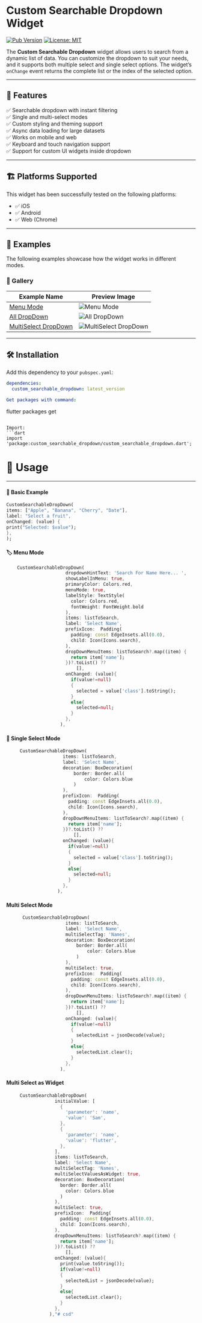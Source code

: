# Custom Searchable Dropdown Widget

[![Pub Version](https://img.shields.io/pub/v/custom_searchable_dropdown)](https://pub.dev/packages/custom_searchable_dropdown)
[![License: MIT](https://img.shields.io/badge/license-MIT-blue.svg)](https://github.com/amirr-dotcom/custom_searchable_dropdown/blob/main/LICENSE)

The **Custom Searchable Dropdown** widget allows users to search from a dynamic list of data. You can customize the dropdown to suit your needs, and it supports both multiple select and single select options. The widget’s `onChange` event returns the complete list or the index of the selected option.

---

## 📌 Features

✅ Searchable dropdown with instant filtering  
✅ Single and multi-select modes  
✅ Custom styling and theming support  
✅ Async data loading for large datasets  
✅ Works on mobile and web  
✅ Keyboard and touch navigation support  
✅ Support for custom UI widgets inside dropdown

---

## 🏗 Platforms Supported

This widget has been successfully tested on the following platforms:
- ✅ iOS
- ✅ Android
- ✅ Web (Chrome)

---

## 🎨 Examples

The following examples showcase how the widget works in different modes.

### 📌 Gallery

| Example Name       | Preview Image                                                           |
| ------------------ | --------------------------------------------------------------------- |
| [Menu Mode](#Menu-Mode)      | ![Menu Mode](doc/images/menuMode.png)                              |
| [All DropDown](#All-DropDown) | ![All DropDown](doc/images/all.png)                                |
| [MultiSelect DropDown](#MultiSelect-DropDown) | ![MultiSelect DropDown](doc/images/multiSelect.png)  |

---

## 🛠 Installation

Add this dependency to your `pubspec.yaml`:

```yaml
dependencies:
  custom_searchable_dropdown: latest_version

Get packages with command:
```
flutter packages get
```

Import:
```dart
import 'package:custom_searchable_dropdown/custom_searchable_dropdown.dart';
```

# 📝 Usage
---
#### 🎯 Basic Example
```dart
CustomSearchableDropDown(
items: ["Apple", "Banana", "Cherry", "Date"],
label: "Select a fruit",
onChanged: (value) {
print("Selected: $value");
},
);
```

#### 🏷 Menu Mode
```dart
    CustomSearchableDropDown(
                      dropdownHintText: 'Search For Name Here... ',
                      showLabelInMenu: true,
                      primaryColor: Colors.red,
                      menuMode: true,
                      labelStyle: TextStyle(
                        color: Colors.red,
                        fontWeight: FontWeight.bold
                      ),
                      items: listToSearch,
                      label: 'Select Name',
                      prefixIcon:  Padding(
                        padding: const EdgeInsets.all(0.0),
                        child: Icon(Icons.search),
                      ),
                      dropDownMenuItems: listToSearch?.map((item) {
                        return item['name'];
                      })?.toList() ??
                          [],
                      onChanged: (value){
                        if(value!=null)
                        {
                          selected = value['class'].toString();
                        }
                        else{
                          selected=null;
                        }
                      },
                    ),
```

#### 🎯 Single Select Mode
```dart
     CustomSearchableDropDown(
                     items: listToSearch,
                     label: 'Select Name',
                     decoration: BoxDecoration(
                         border: Border.all(
                             color: Colors.blue
                         )
                     ),
                     prefixIcon:  Padding(
                       padding: const EdgeInsets.all(0.0),
                       child: Icon(Icons.search),
                     ),
                     dropDownMenuItems: listToSearch?.map((item) {
                       return item['name'];
                     })?.toList() ??
                         [],
                     onChanged: (value){
                       if(value!=null)
                       {
                         selected = value['class'].toString();
                       }
                       else{
                         selected=null;
                       }
                     },
                   ),
```
####  Multi Select Mode
```dart
      CustomSearchableDropDown(
                      items: listToSearch,
                      label: 'Select Name',
                      multiSelectTag: 'Names',
                      decoration: BoxDecoration(
                          border: Border.all(
                              color: Colors.blue
                          )
                      ),
                      multiSelect: true,
                      prefixIcon:  Padding(
                        padding: const EdgeInsets.all(0.0),
                        child: Icon(Icons.search),
                      ),
                      dropDownMenuItems: listToSearch?.map((item) {
                        return item['name'];
                      })?.toList() ??
                          [],
                      onChanged: (value){
                        if(value!=null)
                        {
                          selectedList = jsonDecode(value);
                        }
                        else{
                          selectedList.clear();
                        }
                      },
                    ),
```

#### Multi Select as Widget
```dart
     CustomSearchableDropDown(
                  initialValue: [
                    {
                      'parameter': 'name',
                      'value': 'Sam',
                    },
                    {
                      'parameter': 'name',
                      'value': 'flutter',
                    },
                  ],
                  items: listToSearch,
                  label: 'Select Name',
                  multiSelectTag: 'Names',
                  multiSelectValuesAsWidget: true,
                  decoration: BoxDecoration(
                    border: Border.all(
                      color: Colors.blue
                    )
                  ),
                  multiSelect: true,
                  prefixIcon:  Padding(
                    padding: const EdgeInsets.all(0.0),
                    child: Icon(Icons.search),
                  ),
                  dropDownMenuItems: listToSearch?.map((item) {
                    return item['name'];
                  })?.toList() ??
                      [],
                  onChanged: (value){
                    print(value.toString());
                    if(value!=null)
                    {
                      selectedList = jsonDecode(value);
                    }
                    else{
                      selectedList.clear();
                    }
                  },
                ),"# csd" 



